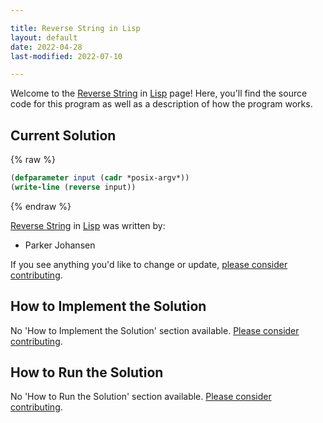 ```yaml
---

title: Reverse String in Lisp
layout: default
date: 2022-04-28
last-modified: 2022-07-10

---
```


Welcome to the [Reverse String](https://sampleprograms.io/projects/reverse-string) in [Lisp](https://sampleprograms.io/languages/lisp) page! Here, you'll find the source code for this program as well as a description of how the program works.

## Current Solution

{% raw %}

```lisp
(defparameter input (cadr *posix-argv*))
(write-line (reverse input))
```

{% endraw %}

[Reverse String](https://sampleprograms.io/projects/reverse-string) in [Lisp](https://sampleprograms.io/languages/lisp) was written by:

- Parker Johansen

If you see anything you'd like to change or update, [please consider contributing](https://github.com/TheRenegadeCoder/sample-programs).

## How to Implement the Solution

No 'How to Implement the Solution' section available. [Please consider contributing](https://github.com/TheRenegadeCoder/sample-programs-website).

## How to Run the Solution

No 'How to Run the Solution' section available. [Please consider contributing](https://github.com/TheRenegadeCoder/sample-programs-website).
